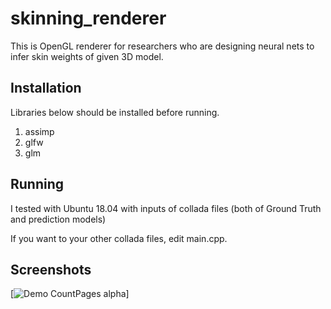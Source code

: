# skinning_renderer
This is OpenGL renderer for researchers who are designing neural nets to infer skin weights of given 3D model.

## Installation
Libraries below should be installed before running.
  1. assimp
  2. glfw
  3. glm
  
## Running
I tested with Ubuntu 18.04 with inputs of collada files (both of Ground Truth and prediction models)

If you want to your other collada files, edit main.cpp.

## Screenshots
[![Demo CountPages alpha](https://github.com/jinseokbae/skinning_renderer/blob/master/demo_mouse.gif)]
